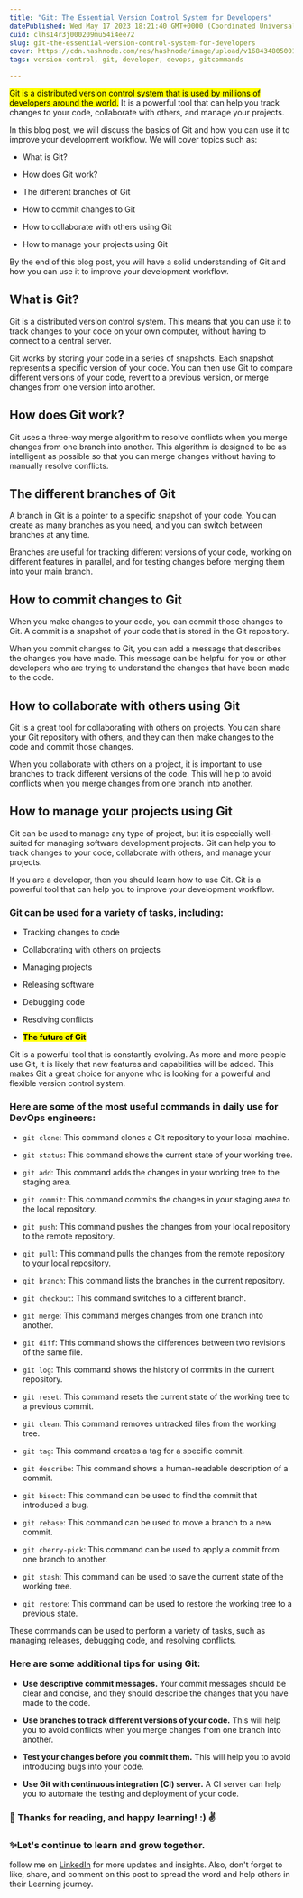 ```yaml
---
title: "Git: The Essential Version Control System for Developers"
datePublished: Wed May 17 2023 18:21:40 GMT+0000 (Coordinated Universal Time)
cuid: clhs14r3j000209mu54i4ee72
slug: git-the-essential-version-control-system-for-developers
cover: https://cdn.hashnode.com/res/hashnode/image/upload/v1684348050011/c3019632-5472-4f5c-b390-daab09d91c7d.png
tags: version-control, git, developer, devops, gitcommands

---
```


<mark>Git is a distributed version control system that is used by millions of developers around the world.</mark> It is a powerful tool that can help you track changes to your code, collaborate with others, and manage your projects.

In this blog post, we will discuss the basics of Git and how you can use it to improve your development workflow. We will cover topics such as:

* What is Git?
    
* How does Git work?
    
* The different branches of Git
    
* How to commit changes to Git
    
* How to collaborate with others using Git
    
* How to manage your projects using Git
    

By the end of this blog post, you will have a solid understanding of Git and how you can use it to improve your development workflow.

## **What is Git?**

Git is a distributed version control system. This means that you can use it to track changes to your code on your own computer, without having to connect to a central server.

Git works by storing your code in a series of snapshots. Each snapshot represents a specific version of your code. You can then use Git to compare different versions of your code, revert to a previous version, or merge changes from one version into another.

## **How does Git work?**

Git uses a three-way merge algorithm to resolve conflicts when you merge changes from one branch into another. This algorithm is designed to be as intelligent as possible so that you can merge changes without having to manually resolve conflicts.

## **The different branches of Git**

A branch in Git is a pointer to a specific snapshot of your code. You can create as many branches as you need, and you can switch between branches at any time.

Branches are useful for tracking different versions of your code, working on different features in parallel, and for testing changes before merging them into your main branch.

## **How to commit changes to Git**

When you make changes to your code, you can commit those changes to Git. A commit is a snapshot of your code that is stored in the Git repository.

When you commit changes to Git, you can add a message that describes the changes you have made. This message can be helpful for you or other developers who are trying to understand the changes that have been made to the code.

## **How to collaborate with others using Git**

Git is a great tool for collaborating with others on projects. You can share your Git repository with others, and they can then make changes to the code and commit those changes.

When you collaborate with others on a project, it is important to use branches to track different versions of the code. This will help to avoid conflicts when you merge changes from one branch into another.

## **How to manage your projects using Git**

Git can be used to manage any type of project, but it is especially well-suited for managing software development projects. Git can help you to track changes to your code, collaborate with others, and manage your projects.

If you are a developer, then you should learn how to use Git. Git is a powerful tool that can help you to improve your development workflow.

### **Git can be used for a variety of tasks, including:**

* Tracking changes to code
    
* Collaborating with others on projects
    
* Managing projects
    
* Releasing software
    
* Debugging code
    
* Resolving conflicts
    
* **<mark>The future of Git</mark>**
    

Git is a powerful tool that is constantly evolving. As more and more people use Git, it is likely that new features and capabilities will be added. This makes Git a great choice for anyone who is looking for a powerful and flexible version control system.

### Here are some of the most useful commands in daily use for DevOps engineers:

* `git clone`: This command clones a Git repository to your local machine.
    
* `git status`: This command shows the current state of your working tree.
    
* `git add`: This command adds the changes in your working tree to the staging area.
    
* `git commit`: This command commits the changes in your staging area to the local repository.
    
* `git push`: This command pushes the changes from your local repository to the remote repository.
    
* `git pull`: This command pulls the changes from the remote repository to your local repository.
    
* `git branch`: This command lists the branches in the current repository.
    
* `git checkout`: This command switches to a different branch.
    
* `git merge`: This command merges changes from one branch into another.
    
* `git diff`: This command shows the differences between two revisions of the same file.
    
* `git log`: This command shows the history of commits in the current repository.
    
* `git reset`: This command resets the current state of the working tree to a previous commit.
    
* `git clean`: This command removes untracked files from the working tree.
    
* `git tag`: This command creates a tag for a specific commit.
    
* `git describe`: This command shows a human-readable description of a commit.
    
* `git bisect`: This command can be used to find the commit that introduced a bug.
    
* `git rebase`: This command can be used to move a branch to a new commit.
    
* `git cherry-pick`: This command can be used to apply a commit from one branch to another.
    
* `git stash`: This command can be used to save the current state of the working tree.
    
* `git restore`: This command can be used to restore the working tree to a previous state.
    

These commands can be used to perform a variety of tasks, such as managing releases, debugging code, and resolving conflicts.

### Here are some additional tips for using Git:

* **Use descriptive commit messages.** Your commit messages should be clear and concise, and they should describe the changes that you have made to the code.
    
* **Use branches to track different versions of your code.** This will help you to avoid conflicts when you merge changes from one branch into another.
    
* **Test your changes before you commit them.** This will help you to avoid introducing bugs into your code.
    
* **Use Git with continuous integration (CI) server.** A CI server can help you to automate the testing and deployment of your code.
    

### 📍 Thanks for reading, and happy learning! :) ✌

### ✨Let's continue to learn and grow together.

follow me on [LinkedIn](https://www.linkedin.com/in/romeshdharamgudi/) for more updates and insights. Also, don't forget to like, share, and comment on this post to spread the word and help others in their Learning journey.